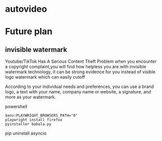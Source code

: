 # autovideo




# Future plan

## invisible watermark 


 Youtube/TikTok Has A Serious Content Theft Problem 
 when you encounter  a copyright complaint,you will find how helpless you are.with invisible watermark  technology, it can be strong evidence for you instead of visible logo watermark which can easily cutoff
 
According to your individual needs and preferences, you can use a brand logo, a text with your name, company name or website, a signature, and more as your watermark.

powershell
```
$env:PLAYWRIGHT_BROWSERS_PATH="0"
playwright install firefox
pyinstaller babala.py
```

pip uninstall asyncio 

